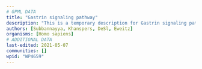 ```yaml
---
# GPML DATA
title: "Gastrin signaling pathway"
description: "This is a temporary description for Gastrin signaling pathway"
authors: [Subbannayya, Khanspers, DeSl, Eweitz]
organisms: [Homo sapiens]
# ADDITIONAL DATA
last-edited: 2021-05-07
communities: []
wpid: "WP4659"
---
```

